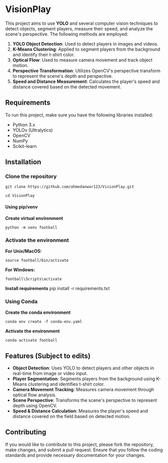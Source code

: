 # VisionPlay

This project aims to use **YOLO** and several computer vision techniques to detect objects, segment players, measure their speed, and analyze the scene's perspective. The following methods are employed:

1. **YOLO Object Detection**: Used to detect players in images and videos.
2. **K-Means Clustering**: Applied to segment players from the background and identify their t-shirt color.
3. **Optical Flow**: Used to measure camera movement and track object motion.
4. **Perspective Transformation**: Utilizes OpenCV's perspective transform to represent the scene's depth and perspective.
5. **Speed and Distance Measurement**: Calculates the player's speed and distance covered based on the detected movement.

## Requirements

To run this project, make sure you have the following libraries installed:

- Python 3.x
- YOLOv (Ultralytics)
- OpenCV
- NumPy
- Scikit-learn
## Installation

### Clone the repository
```
git clone https://github.com/ahmedanwar123/VisionPlay.git
```
```
cd VisionPlay
```

#### Using pip/venv

**Create virtual environment**
```
python -m venv football
```
### Activate the environment

**For Unix/MacOS:**
```
source football/bin/activate
```
**For Windows:**
```
football\Scripts\activate
```
**Install requirements**
pip install -r requirements.txt

### Using Conda

**Create the conda environment**
```
conda env create -f conda-env.yaml
```
**Activate the environment**
```
conda activate football
```


## Features (Subject to edits)

- **Object Detection**: Uses YOLO to detect players and other objects in real-time from image or video input.
- **Player Segmentation**: Segments players from the background using K-Means clustering and identifies t-shirt color.
- **Camera Movement Tracking**: Measures camera movement through optical flow analysis.
- **Scene Perspective**: Transforms the scene's perspective to represent depth using OpenCV.
- **Speed & Distance Calculation**: Measures the player's speed and distance covered on the field based on detected motion.
## Contributing

If you would like to contribute to this project, please fork the repository, make changes, and submit a pull request. Ensure that you follow the coding standards and provide necessary documentation for your changes.